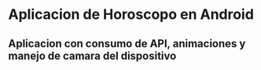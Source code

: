 # Aplicacion de Horoscopo en Android 

## Aplicacion con consumo de API, animaciones y manejo de camara del dispositivo